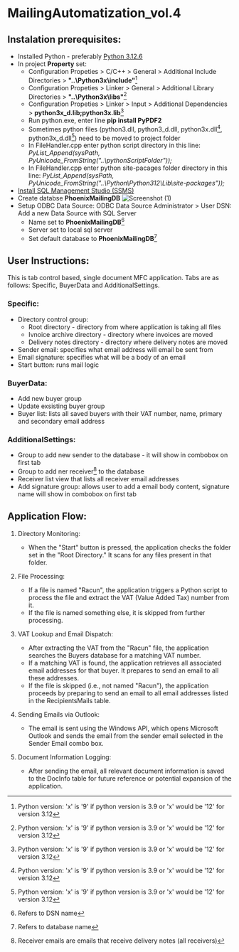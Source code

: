 # MailingAutomatization_vol.4

## Instalation prerequisites:
  * Installed Python - preferably [Python 3.12.6](https://www.python.org/ftp/python/3.12.6/python-3.12.6-amd64.exe)
  * In project **Property** set:
    * Configuration Propeties > C/C++ > General > Additional Include Directories > **"..\Python3x\include"**[^1]
    * Configuration Propeties >  Linker > General > Additional Library Directories > **"..\Python3x\libs"**[^1]
    * Configuration Propeties >  Linker > Input > Additional Dependencies > **python3x_d.lib;python3x.lib**[^1]
    * Run python.exe, enter line **pip install PyPDF2**
    * Sometimes python files (python3.dll, python3_d.dll, python3x.dll[^1], python3x_d.dll[^1]) need to be moved to project folder
    * In FileHandler.cpp enter python script directory in this line: *PyList_Append(sysPath, PyUnicode_FromString("..\\pythonScriptFolder"));*
    * In FileHandler.cpp enter python site-pacages folder directory in this line: *PyList_Append(sysPath, PyUnicode_FromString("..\\Python\\Python312\\Lib\\site-packages"));*
  * [Install SQL Management Studio (SSMS)](https://learn.microsoft.com/en-us/sql/ssms/download-sql-server-management-studio-ssms?view=sql-server-ver16#download-ssms)
  * Create databse **PhoenixMailingDB** ![Screenshot (1)](https://github.com/user-attachments/assets/0e976be0-2679-4dc8-9416-06fda7bfc223)
  * Setup ODBC Data Source: ODBC Data Source Administrator > User DSN: Add a new Data Source with SQL Server
    * Name set to **PhoenixMailingDB**[^2]
    * Server set to local sql server
    * Set default database to **PhoenixMailingDB**[^3]

## User Instructions:
  This is tab control based, single document MFC application. Tabs are as follows: Specific, BuyerData and AdditionalSettings.
  ### Specific:
   * Directory control group:
     * Root directory - directory from where application is taking all files
     * Ivnoice archive directory - directory where invoices are moved
     * Delivery notes directory - directory where delivery notes are moved
   * Sender email: specifies what email address will email be sent from
   * Email signature: specifies what will be a body of an email
   * Start button: runs mail logic
  ### BuyerData:
   * Add new buyer group
   * Update exsisting buyer group
   * Buyer list: lists all saved buyers with their VAT number, name, primary and secondary email address
  ### AdditionalSettings:
   * Group to add new sender to the database - it will show in combobox on first tab
   * Group to add ner receiver[^4] to the database
   * Receiver list view that lists all receiver email addresses
   * Add signature group: allows user to add a email body content, signature name will show in combobox on first tab

## Application Flow:
  1. Directory Monitoring:
     * When the "Start" button is pressed, the application checks the folder set in the "Root Directory." It scans for any files present in that folder.

  2. File Processing:
     * If a file is named "Racun", the application triggers a Python script to process the file and extract the VAT (Value Added Tax) number from it.
     * If the file is named something else, it is skipped from further processing.

  3. VAT Lookup and Email Dispatch:
     * After extracting the VAT from the "Racun" file, the application searches the Buyers database for a matching VAT number.
     * If a matching VAT is found, the application retrieves all associated email addresses for that buyer. It prepares to send an email to all these addresses.
     * If the file is skipped (i.e., not named "Racun"), the application proceeds by preparing to send an email to all email addresses listed in the RecipientsMails table.

  4. Sending Emails via Outlook:
     * The email is sent using the Windows API, which opens Microsoft Outlook and sends the email from the sender email selected in the Sender Email combo box.

  5. Document Information Logging:
     * After sending the email, all relevant document information is saved to the DocInfo table for future reference or potential expansion of the application.


[^1]: Python version: 'x' is '9' if python version is 3.9 or 'x' would be '12' for version 3.12
[^2]: Refers to DSN name
[^3]: Refers to database name
[^4]: Receiver emails are emails that receive delivery notes (all receivers)
